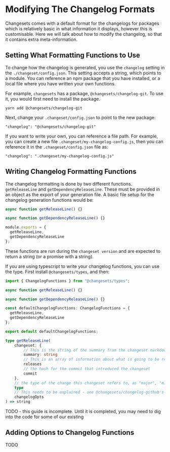 # Modifying The Changelog Formats

Changesets comes with a default format for the changelogs for packages which is relatively basic in what information it displays, however this is customisable. Here we will talk about how to modify the changelog, so that it contains extra meta-information.

## Setting What Formatting Functions to Use

To change how the changelog is generated, you use the `changelog` setting in the `./changeset/config.json`. This setting accepts a string, which points to a module. You can reference an npm package that you have installed, or a local file where you have written your own functions.

For example, `changesets` has a package, `@changesets/changelog-git`. To use it, you would first need to install the package.

```
yarn add @changesets/changelog-git
```

Next, change your `.changeset/config.json` to point to the new package:

```
"changelog": "@changesets/changelog-git"
```

If you want to write your own, you can reference a file path. For example, you can create a new file `.changeset/my-changelog-config.js`, then you can reference it in the `.changeset/config.json` file as:

```
"changelog": ".changeset/my-changelog-config.js"
```

## Writing Changelog Formatting Functions

The changelog formatting is done by two different functions. `getReleaseLine` and `getDependencyReleaseLine`. These must be provided in an object as the export of your generation file. A basic file setup for the changelog generation functions would be:

```js
async function getReleaseLine() {}

async function getDependencyReleaseLine() {}

module.exports = {
  getReleaseLine,
  getDependencyReleaseLine
};
```

These functions are run during the `changeset version` and are expected to return a string (or a promise with a string).

If you are using typescript to write your changelog functions, you can use the type. First install `@changesets/types`, and then:

```ts
import { ChangelogFunctions } from "@changesets/types";

async function getReleaseLine() {}

async function getDependencyReleaseLine() {}

const defaultChangelogFunctions: ChangelogFunctions = {
  getReleaseLine,
  getDependencyReleaseLine
};

export default defaultChangelogFunctions;
```

```ts
type getReleaseLine(
    changeset: {
        // This is the string of the summary from the changeset markdown file
        summary: string
        // This is an array of information about what is going to be released. each is an object with name: the name of the package, and type, which is "major", "minor", or "patch"
        releases
        // the hash for the commit that introduced the changeset
        commit
    },
    // the type of the change this changeset refers to, as "major", "minor", or "patch"
    type
    // This needs to be explained - see @changesets/changelog-github's code for how this works
    changelogOpts
) => string
```

TODO - this guide is incomplete. Until it is completed, you may need to dig into the code for some of our existing

## Adding Options to Changelog Functions

TODO
